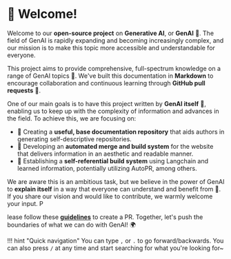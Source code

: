 # 🎉 Welcome!

Welcome to our **open-source project** on **Generative AI**, or **GenAI** 🤖. The field of GenAI is rapidly expanding and becoming increasingly complex, and our mission is to make this topic more accessible and understandable for everyone.

This project aims to provide comprehensive, full-spectrum knowledge on a range of GenAI topics 📘. We've built this documentation in **Markdown** to encourage collaboration and continuous learning through **GitHub pull requests** 🤝.

One of our main goals is to have this project written by **GenAI itself** 🚀, enabling us to keep up with the complexity of information and advances in the field. To achieve this, we are focusing on:

- 📝 Creating a **useful, base documentation repository** that aids authors in generating self-descriptive repositories.
- 🔄 Developing an **automated merge and build system** for the website that delivers information in an aesthetic and readable manner.
- 🔁 Establishing a **self-referential build system** using Langchain and learned information, potentially utilizing AutoPR, among others.

We are aware this is an ambitious task, but we believe in the power of GenAI to **explain itself** in a way that everyone can understand and benefit from 💪. If you share our vision and would like to contribute, we warmly welcome your input. P


lease follow these [**guidelines**](Managing/contributing.md)
to create a PR. Together, let's push the boundaries of what we can do with GenAI! 🌍

!!! hint "Quick navigation"
    You can type `,` or `.` to go forward/backwards. You can also press `/` at any time and start searching for what you're looking for~

